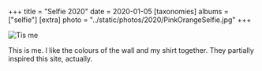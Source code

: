 +++
title = "Selfie 2020"
date = 2020-01-05
[taxonomies]
albums = ["selfie"]
[extra]
photo = "../static/photos/2020/PinkOrangeSelfie.jpg"
+++

![Tis me](/photos/2020/PinkOrangeSelfie.jpg "Hello. It's me. I've been wondering if after, etc.")

This is me. I like the colours of the wall and my shirt together. They partially inspired this site, actually.
